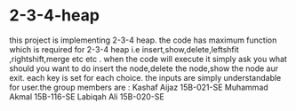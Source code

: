 # 2-3-4-heap
this project is implementing 2-3-4 heap. 
the code has maximum function which is required for 2-3-4 heap 
i.e insert,show,delete,leftshfit ,rightshift,merge etc etc . 
when the code will execute it simply ask you what should you want to do insert 
the node,delete the node,show the node aur exit. each key is set for each choice. 
the inputs are simply understandable for user.the group members are :
Kashaf Aijaz 15B-021-SE Muhammad Akmal 15B-116-SE Labiqah Ali 15B-020-SE
